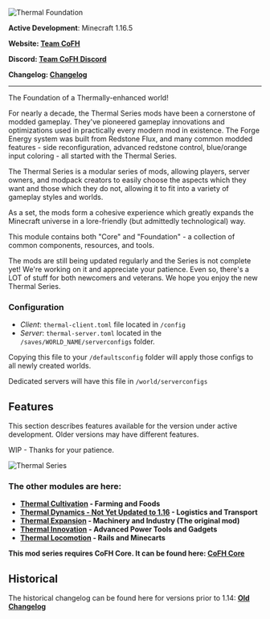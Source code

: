 ![Thermal Foundation](https://raw.githubusercontent.com/CoFH/Version/master/thermal/media/thermal_foundation.png "Thermal Foundation")

__Active Development__: Minecraft 1.16.5

__Website: [Team CoFH](https://teamcofh.com)__

__Discord: [Team CoFH Discord](https://discordapp.com/invite/uRKrnbH)__

__Changelog: [Changelog](https://raw.githubusercontent.com/CoFH/Version/main/thermal/changelog.md)__

---

The Foundation of a Thermally-enhanced world!

For nearly a decade, the Thermal Series mods have been a cornerstone of modded gameplay. They've pioneered gameplay innovations and optimizations used in practically every modern mod in existence. The Forge Energy system was built from Redstone Flux, and many common modded features - side reconfiguration, advanced redstone control, blue/orange input coloring - all started with the Thermal Series.

The Thermal Series is a modular series of mods, allowing players, server owners, and modpack creators to easily choose the aspects which they want and those which they do not, allowing it to fit into a variety of gameplay styles and worlds.

As a set, the mods form a cohesive experience which greatly expands the Minecraft universe in a lore-friendly (but admittedly technological) way.

This module contains both "Core" and "Foundation" - a collection of common components, resources, and tools.

The mods are still being updated regularly and the Series is not complete yet! We're working on it and appreciate your patience. Even so, there's a LOT of stuff for both newcomers and veterans. We hope you enjoy the new Thermal Series.

### __Configuration__

- _Client_: `thermal-client.toml` file located in `/config`
- _Server_: `thermal-server.toml` located in the `/saves/WORLD_NAME/serverconfigs` folder.

Copying this file to your `/defaultsconfig` folder will apply those configs to all newly created worlds.

Dedicated servers will have this file in `/world/serverconfigs`

## __Features__

This section describes features available for the version under active development. Older versions may have different features.

WIP - Thanks for your patience.

![Thermal Series](https://raw.githubusercontent.com/CoFH/Version/master/thermal/media/thermal_series.png "Thermal Series") 

### __The other modules are here:__

- __[Thermal Cultivation](https://www.curseforge.com/minecraft/mc-mods/thermal-cultivation) - Farming and Foods__
- __[Thermal Dynamics - Not Yet Updated to 1.16](https://www.curseforge.com/minecraft/mc-mods/thermal-dynamics) - Logistics and Transport__
- __[Thermal Expansion](https://www.curseforge.com/minecraft/mc-mods/thermal-dynamics) - Machinery and Industry (The original mod)__
- __[Thermal Innovation](https://www.curseforge.com/minecraft/mc-mods/thermal-innovation) - Advanced Power Tools and Gadgets__
- __[Thermal Locomotion](https://www.curseforge.com/minecraft/mc-mods/thermal-locomotion) - Rails and Minecarts__

__This mod series requires CoFH Core. It can be found here: [CoFH Core](https://www.curseforge.com/minecraft/mc-mods/cofh-core)__

## __Historical__

The historical changelog can be found here for versions prior to 1.14: __[Old Changelog](https://github.com/CoFH/Version/blob/master/thermalfoundation_changelog.txt)__